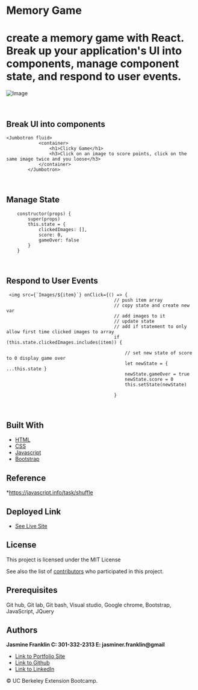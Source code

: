 # Memory Game
 create a memory game with React. Break up your application's UI into components, manage component state, and respond to user events.
<br>
===========
![Image](mem.gif)

<br>

## Break UI into components

```
<Jumbotron fluid>
            <container>
                <h1>Clicky Game</h1>
                <h3>Click on an image to score points, click on the same image twice and you loose</h3>
            </container>
        </Jumbotron>
```
<br>

## Manage State

```
    constructor(props) {
        super(props)
        this.state = {
            clickedImages: [],
            score: 0,
            gameOver: false
        }
    }
```
<br>

## Respond to User Events

```
 <img src={`Images/${item}`} onClick={() => {
                                        // push item array 
                                        // copy state and create new var
                                        // add images to it 
                                        // update state
                                        // add if statement to only allow first time clicked images to array
                                        if (this.state.clickedImages.includes(item)) {

                                            // set new state of score to 0 display game over
                                            let newState = { ...this.state }
                                            newState.gameOver = true
                                            newState.score = 0
                                            this.setState(newState)

                                        }
```

<br>

## Built With

* [HTML](https://developer.mozilla.org/en-US/docs/Web/HTML)
* [CSS](https://developer.mozilla.org/en-US/docs/Web/CSS)
* [Javascript](https://developer.mozilla.org/en-US/docs/Web/JavaScript)
* [Bootstrap](https://getbootstrap.com/)

## Reference

*https://javascript.info/task/shuffle

## Deployed Link

* [See Live Site](https://jas-f.github.io/memory-game/)

## License

This project is licensed under the MIT License 

See also the list of [contributors](https://github.com/your/project/contributors) who participated in this project.

## Prerequisites

Git hub,
Git lab,
Git bash,
Visual studio,
Google chrome,
Bootstrap,
JavaScript,
JQuery

## Authors

**Jasmine Franklin C: 301-332-2313 E: jasminer.franklin@gmail** 

- [Link to Portfolio Site](https://jas-f.github.io/portfolio-3.0/)
- [Link to Github](https://github.com/)
- [Link to LinkedIn](https://www.linkedin.com/in/jasmine-franklin-8b08ba121)

<p>&copy; UC Berkeley Extension Bootcamp.</p>